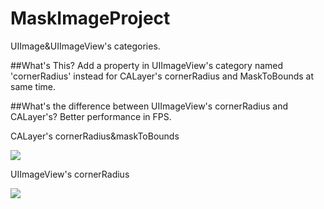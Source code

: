 MaskImageProject
================

UIImage&UIImageView's categories.

##What's This?
Add a property in UIImageView's category named 'cornerRadius' instead for CALayer's cornerRadius and MaskToBounds at same time.

##What's the difference between UIImageView's cornerRadius and CALayer's?
Better performance in FPS.

CALayer's cornerRadius&maskToBounds

![](https://raw.githubusercontent.com/demon1105/ImagesLib/master/34.png)


UIImageView's cornerRadius

![](https://raw.githubusercontent.com/demon1105/ImagesLib/master/59.png)
